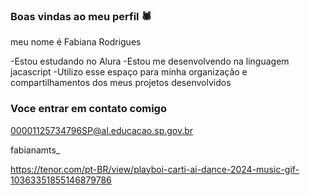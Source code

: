 ### Boas vindas ao meu perfil 🕷

meu nome é Fabiana Rodrigues

-Estou estudando no Alura
-Estou me desenvolvendo na linguagem jacascript
-Utilizo esse espaço para minha organização e compartilhamentos dos meus projetos desenvolvidos

 ### Voce entrar em contato comigo 

 00001125734796SP@al.educacao.sp.gov.br

 fabianamts_

 https://tenor.com/pt-BR/view/playboi-carti-ai-dance-2024-music-gif-10363351855146879786
